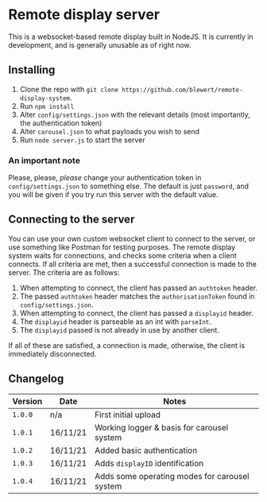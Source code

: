 
# Remote display server
This is a websocket-based remote display built in NodeJS. It is currently in development, and is generally unusable as of right now.


## Installing
1) Clone the repo with `git clone https://github.com/blewert/remote-display-system`.
2) Run `npm install`
3) Alter `config/settings.json` with the relevant details (most importantly, the authentication token)
4) Alter `carousel.json` to what payloads you wish to send
5) Run `node server.js` to start the server

### An important note
Please, please, *please* change your authentication token in `config/settings.json` to something else. The default is just `password`, and you will be given if you try run this server with the default value.

## Connecting to the server
You can use your own custom websocket client to connect to the server, or use something like Postman for testing purposes. The remote display system waits for connections, and checks some criteria when a client connects. If all criteria are met, then a successful connection is made to the server. The criteria are as follows:

1) When attempting to connect, the client has passed an `authtoken` header.
2) The passed `authtoken` header matches the `authorisationToken` found in `config/settings.json`.
3) When attempting to connect, the client has passed a `displayid` header.
4) The `displayid` header is parseable as an int with `parseInt`.
5) The `displayid` passed is not already in use by another client.

If all of these are satisfied, a connection is made, otherwise, the client is immediately disconnected.

## Changelog
| Version | Date         | Notes |
|---------|--------------|-------|
| `1.0.0`   | n/a          | First initial upload
| `1.0.1`   | 16/11/21     | Working logger & basis for carousel system
| `1.0.2`   | 16/11/21     | Added basic authentication
| `1.0.3`   | 16/11/21     | Adds `displayID` identification
| `1.0.4`   | 16/11/21     | Adds some operating modes for carousel system